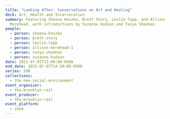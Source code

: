 ```yaml
---
title: "Looking After: Conversations on Art and Healing"
deck: Art, Health and Incarceration
summary: Featuring Sheena Hoszko, Brett Story, Leslie Topp, and Allison
  Morehead, with introductions by Suzanne Hudson and Tanya Sheehan.
people:
  - person: sheena-hoszko
  - person: brett-story
  - person: leslie-topp
  - person: allison-morehead-1
  - person: tanya-sheehan
  - person: suzanne-hudson
date: 2022-07-07T13:00:00-0500
end_date: 2022-07-07T14:30:00-0500
series: 598
collections:
  - the-new-social-environment
event_organizer:
  - the-brooklyn-rail
event_producer:
  - the-brooklyn-rail
event_platform:
  - zoom
---
```

